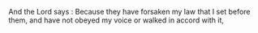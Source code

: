 And the Lord says : Because they have forsaken my law that I set before them, and have not obeyed my voice or walked in accord with it,
